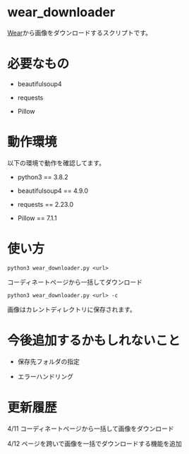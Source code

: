 # wear_downloader
[Wear](https://wear.jp/)から画像をダウンロードするスクリプトです。

# 必要なもの
- beautifulsoup4

- requests

- Pillow

# 動作環境
以下の環境で動作を確認してます。
- python3 == 3.8.2

- beautifulsoup4 == 4.9.0

- requests == 2.23.0

- Pillow == 7.1.1

# 使い方
```
python3 wear_downloader.py <url>
```

コーディネートページから一括してダウンロード

```
python3 wear_downloader.py <url> -c
```
画像はカレントディレクトリに保存されます。

# 今後追加するかもしれないこと

- 保存先フォルダの指定

- エラーハンドリング


# 更新履歴

4/11 コーディネートページから一括して画像をダウンロード

4/12 ページを跨いで画像を一括でダウンロードする機能を追加
